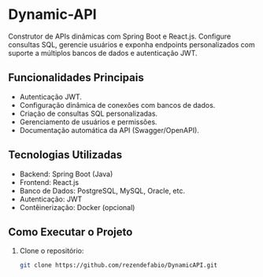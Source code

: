 # Dynamic-API

Construtor de APIs dinâmicas com Spring Boot e React.js. Configure consultas SQL, gerencie usuários e exponha endpoints personalizados com suporte a múltiplos bancos de dados e autenticação JWT.

## Funcionalidades Principais
- Autenticação JWT.
- Configuração dinâmica de conexões com bancos de dados.
- Criação de consultas SQL personalizadas.
- Gerenciamento de usuários e permissões.
- Documentação automática da API (Swagger/OpenAPI).

## Tecnologias Utilizadas
- Backend: Spring Boot (Java)
- Frontend: React.js
- Banco de Dados: PostgreSQL, MySQL, Oracle, etc.
- Autenticação: JWT
- Contêinerização: Docker (opcional)

## Como Executar o Projeto
1. Clone o repositório:
   ```bash
   git clone https://github.com/rezendefabio/DynamicAPI.git
